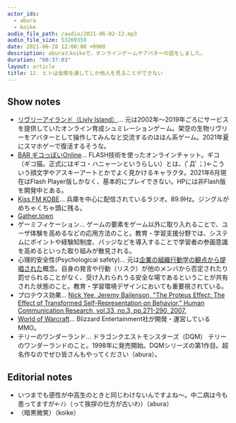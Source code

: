 ```yaml
---
actor_ids:
  - abura
  - koike
audio_file_path: /audio/2021-06-02-12.mp3
audio_file_size: 53269359
date: 2021-06-28 12:00:00 +0900
description: aburaとkoikeで、オンラインゲームやアバターの話をしました。
duration: "00:37:03"
layout: article
title: 12. ヒトは仮面を通してしか他人を見ることができない
---
```


## Show notes

- [リヴリーアイランド（Livly Island）](https://www.livly.com/)... 元は2002年〜2019年ごろにサービスを提供していたオンライン育成シュミレーションゲーム。架空の生物リヴリーをアバターとして操作してみんなと交流するのほほん系ゲーム。2021年夏にスマホゲーで復活するそうな。
- [BAR ギコっぽいOnline](http://l4cs.jpn.org/gikopoi/)... FLASH技術を使ったオンラインチャット。ギコ（ギコ猫。正式にはギコ・ハニャーンというらしい）とは、(ﾟДﾟ；)<-こういう顔文字やアスキーアートとかでよく見かけるキャラクタ。2021年6月現在はFlash Player版しかなく、基本的にプレイできない。HPには非Flash版を開発中とある。
- [Kiss FM KOBE](https://www.kiss-fm.co.jp/)... 兵庫を中心に配信されているラジオ。89.9Hz。ジングルがめちゃくちゃ頭に残る。
- [Gather.town](https://gather.town/)
- ゲーミフィケーション... ゲームの要素をゲーム以外に取り入れることで、ユーザ体験を高めるなどの応用方法のこと。教育・学習支援分野では、システムにポイントや経験知制度、バッジなどを導入することで学習者の参画意識を高めるといった取り組みが散見される。
- 心理的安全性(Psychological safety)... 元は[企業の組織行動学の観点から提唱された](https://journals.sagepub.com/doi/abs/10.2307/2666999)概念。自身の発言や行動（リスク）が他のメンバから否定されたり罰せられることがなく、受け入れられうる安全な場であるということが共有された状態のこと。教育・学習環境デザインにおいても重要視されている。
- プロテウス効果... [Nick Yee, Jeremy Bailenson, "The Proteus Effect: The Effect of Transformed Self-Representation on Behavior," Human Communication Research, vol.33, no.3, pp.271-290, 2007.](https://academic.oup.com/hcr/article-abstract/33/3/271/4210718)
- [World of Warcraft](https://ja.wikipedia.org/wiki/World_of_Warcraft)... Blizzard Entertainment社が開発・運営しているMMO。
- テリーのワンダーランド... ドラゴンクエストモンスターズ（DQM） テリーのワンダーランドのこと。1998年に発売開始。DQMシリーズの第1作目。超名作なのでぜひ皆さんもやってください（abura）。

## Editorial notes

- いつまでも感性が中高生のときと同じわけないんですよね〜。中二病は今も患ってますが←ﾉｼ（って挨拶の仕方が古いわ）（abura）
- （暗黒微笑）（koike）
